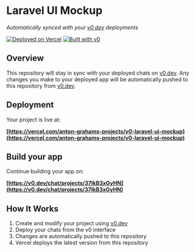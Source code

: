 # Laravel UI Mockup

*Automatically synced with your [v0.dev](https://v0.dev) deployments*

[![Deployed on Vercel](https://img.shields.io/badge/Deployed%20on-Vercel-black?style=for-the-badge&logo=vercel)](https://vercel.com/anton-grahams-projects/v0-laravel-ui-mockup)
[![Built with v0](https://img.shields.io/badge/Built%20with-v0.dev-black?style=for-the-badge)](https://v0.dev/chat/projects/37IkB3xGyHN)

## Overview

This repository will stay in sync with your deployed chats on [v0.dev](https://v0.dev).
Any changes you make to your deployed app will be automatically pushed to this repository from [v0.dev](https://v0.dev).

## Deployment

Your project is live at:

**[https://vercel.com/anton-grahams-projects/v0-laravel-ui-mockup](https://vercel.com/anton-grahams-projects/v0-laravel-ui-mockup)**

## Build your app

Continue building your app on:

**[https://v0.dev/chat/projects/37IkB3xGyHN](https://v0.dev/chat/projects/37IkB3xGyHN)**

## How It Works

1. Create and modify your project using [v0.dev](https://v0.dev)
2. Deploy your chats from the v0 interface
3. Changes are automatically pushed to this repository
4. Vercel deploys the latest version from this repository